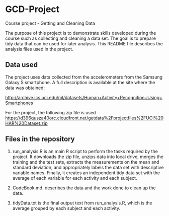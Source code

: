# GCD-Project
Course project - Getting and Cleaning Data

The purpose of this project is to demonstrate skills developed during the course such as collecting and cleaning a data set. The goal is to prepare tidy data that can be used for later analysis.
This README file describes the analysis files used in the project.

## Data used 
The project uses data collected from the accelerometers from the Samsung Galaxy S smartphone. A full description is available at the site where the data was obtained:

http://archive.ics.uci.edu/ml/datasets/Human+Activity+Recognition+Using+Smartphones

For the project, the following zip file is used 
https://d396qusza40orc.cloudfront.net/getdata%2Fprojectfiles%2FUCI%20HAR%20Dataset.zip

## Files in the repository

1) run_analysis.R is an main R script to perform the tasks required by the project. It downloads the zip file, unzips data into local drive, merges the training and the test sets, extracts the measurements on the mean and standard deviation, and appropriately labels the data set with descriptive variable names. Finally, it creates an independent tidy data set with the average of each variable for each activity and each subject.

2) CodeBook.md. describes the data and the work done to clean up the data.

3) tidyData.txt is the final output text from run_analysis.R, which is the average grouped by each subject and each activity. 

